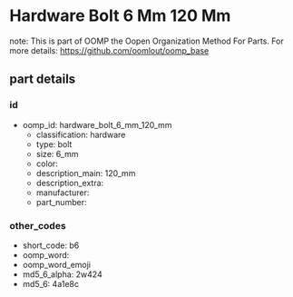 # Hardware Bolt 6 Mm 120 Mm  

note: This is part of OOMP the Oopen Organization Method For Parts. For more details: https://github.com/oomlout/oomp_base

##  part details





### id
* oomp_id: hardware_bolt_6_mm_120_mm
  * classification: hardware
  * type: bolt
  * size: 6_mm
  * color: 
  * description_main: 120_mm
  * description_extra: 
  * manufacturer: 
  * part_number: 

### other_codes
* short_code: b6
* oomp_word: 
* oomp_word_emoji 
* md5_6_alpha: 2w424
* md5_6: 4a1e8c